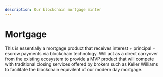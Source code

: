 ```yaml
---
description: Our blockchain mortgage minter
---
```


# Mortgage

This is essentially a mortgage product that receives interest + principal + escrow payments via blockchain technology.  Will act as a direct carryover from the existing ecosystem to provide a MVP product that will compete with traditional closing services offered by brokers such as Keller Williams to facilitate the blockchain equivilent of our modern day mortgage.
